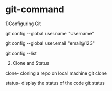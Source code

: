 # git-command
1)Configuring Git

git config --global user.name "Username"

git config --global user.email "email@123"

git config --list

2) Clone and Status
   
clone- cloning a repo on local machine
git clone <link>

status- display the status of the code
git status

